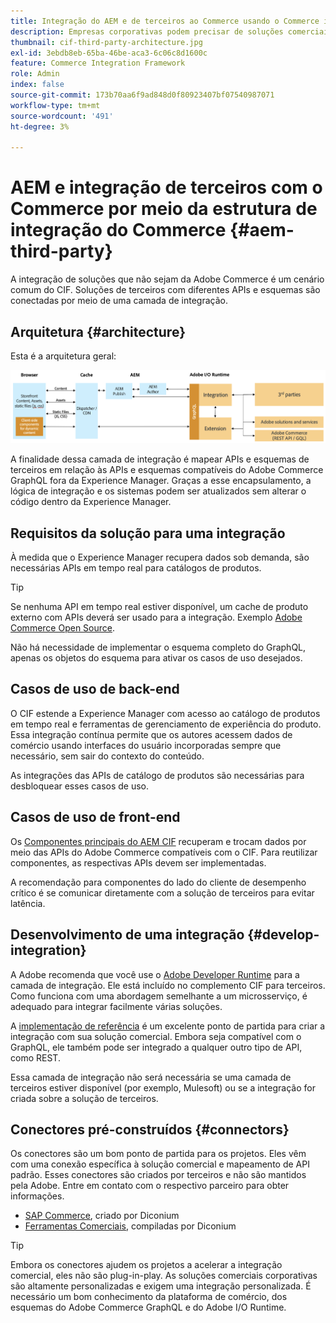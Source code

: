```yaml
---
title: Integração do AEM e de terceiros ao Commerce usando o Commerce integration framework
description: Empresas corporativas podem precisar de soluções comerciais adicionais de terceiros para potencializar sua loja. O Commerce integration framework (CIF) pode ser usado nesses cenários de integração para conectar uma solução comercial de terceiros ao Adobe Experience Manager usando a I/O Runtime.
thumbnail: cif-third-party-architecture.jpg
exl-id: 3ebdb8eb-65ba-46be-aca3-6c06c8d1600c
feature: Commerce Integration Framework
role: Admin
index: false
source-git-commit: 173b70aa6f9ad848d0f80923407bf07540987071
workflow-type: tm+mt
source-wordcount: '491'
ht-degree: 3%

---
```


# AEM e integração de terceiros com o Commerce por meio da estrutura de integração do Commerce {#aem-third-party}

A integração de soluções que não sejam da Adobe Commerce é um cenário comum do CIF. Soluções de terceiros com diferentes APIs e esquemas são conectadas por meio de uma camada de integração.

## Arquitetura {#architecture}

Esta é a arquitetura geral:

![Visão geral da arquitetura de terceiros/não Magento do AEM](../assets//AEM_nonMagento_Architecture.png)

A finalidade dessa camada de integração é mapear APIs e esquemas de terceiros em relação às APIs e esquemas compatíveis do Adobe Commerce GraphQL fora da Experience Manager. Graças a esse encapsulamento, a lógica de integração e os sistemas podem ser atualizados sem alterar o código dentro da Experience Manager.

## Requisitos da solução para uma integração

À medida que o Experience Manager recupera dados sob demanda, são necessárias APIs em tempo real para catálogos de produtos.

>[!TIP]
>
>Se nenhuma API em tempo real estiver disponível, um cache de produto externo com APIs deverá ser usado para a integração. Exemplo [Adobe Commerce Open Source](https://business.adobe.com/products/magento/open-source.html).

Não há necessidade de implementar o esquema completo do GraphQL, apenas os objetos do esquema para ativar os casos de uso desejados.

## Casos de uso de back-end

O CIF estende a Experience Manager com acesso ao catálogo de produtos em tempo real e ferramentas de gerenciamento de experiência do produto. Essa integração contínua permite que os autores acessem dados de comércio usando interfaces do usuário incorporadas sempre que necessário, sem sair do contexto do conteúdo.

As integrações das APIs de catálogo de produtos são necessárias para desbloquear esses casos de uso.

## Casos de uso de front-end

Os [Componentes principais do AEM CIF](https://github.com/adobe/aem-core-cif-components) recuperam e trocam dados por meio das APIs do Adobe Commerce compatíveis com o CIF. Para reutilizar componentes, as respectivas APIs devem ser implementadas.

A recomendação para componentes do lado do cliente de desempenho crítico é se comunicar diretamente com a solução de terceiros para evitar latência.

## Desenvolvimento de uma integração {#develop-integration}

A Adobe recomenda que você use o [Adobe Developer Runtime](https://developer.adobe.com/runtime/) para a camada de integração. Ele está incluído no complemento CIF para terceiros. Como funciona com uma abordagem semelhante a um microsserviço, é adequado para integrar facilmente várias soluções.

A [implementação de referência](https://github.com/adobe/commerce-cif-graphql-integration-reference) é um excelente ponto de partida para criar a integração com sua solução comercial. Embora seja compatível com o GraphQL, ele também pode ser integrado a qualquer outro tipo de API, como REST.

Essa camada de integração não será necessária se uma camada de terceiros estiver disponível (por exemplo, Mulesoft) ou se a integração for criada sobre a solução de terceiros.

## Conectores pré-construídos {#connectors}

Os conectores são um bom ponto de partida para os projetos. Eles vêm com uma conexão específica à solução comercial e mapeamento de API padrão. Esses conectores são criados por terceiros e não são mantidos pela Adobe. Entre em contato com o respectivo parceiro para obter informações.

* [SAP Commerce](https://github.com/diconium/commerce-cif-graphql-integration-hybris), criado por Diconium
* [Ferramentas Comerciais](https://github.com/diconium/commerce-cif-graphql-integration-commercetool), compiladas por Diconium

>[!TIP]
>
>Embora os conectores ajudem os projetos a acelerar a integração comercial, eles não são plug-in-play. As soluções comerciais corporativas são altamente personalizadas e exigem uma integração personalizada. É necessário um bom conhecimento da plataforma de comércio, dos esquemas do Adobe Commerce GraphQL e do Adobe I/O Runtime.

